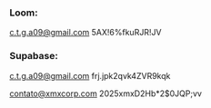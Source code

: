 ### Loom:

c.t.g.a09@gmail.com
5AX!6%fkuRJR!JV

### Supabase:

c.t.g.a09@gmail.com
frj.jpk2qvk4ZVR9kqk

contato@xmxcorp.com
2025xmxD2Hb*2$0JQP;vv